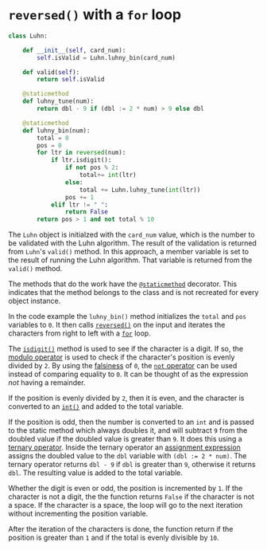 # `reversed()` with a `for` loop

```python
class Luhn:

    def __init__(self, card_num):
        self.isValid = Luhn.luhny_bin(card_num)

    def valid(self):
        return self.isValid

    @staticmethod
    def luhny_tune(num):
        return dbl - 9 if (dbl := 2 * num) > 9 else dbl

    @staticmethod
    def luhny_bin(num):
        total = 0
        pos = 0
        for ltr in reversed(num):
            if ltr.isdigit():
                if not pos % 2:
                    total+= int(ltr)
                else:
                    total += Luhn.luhny_tune(int(ltr))
                pos += 1
            elif ltr != " ":
                return False
        return pos > 1 and not total % 10

```

The `Luhn` object is initialzed with the `card_num` value, which is the number to be validated with the Luhn algorithm.
The result of the validation is returned from `Luhn`'s `valid()` method.
In this approach, a member variable is set to the result of running the Luhn algorithm.
That variable is returned from the `valid()` method.

The methods that do the work have the [`@staticmethod`][static-method] decorator.
This indicates that the method belongs to the class and is not recreated for every object instance.

In the code example the `luhny_bin()` method initializes the `total` and `pos` variables to `0`.
It then calls [`reversed()`][reversed] on the input and iterates the characters from right to left with a [`for`][for] loop.

The [`isdigit()`][isdigit] method is used to see if the character is a digit.
If so, the [modulo operator][modulo-operator] is used to check if the character's position is evenly divided by `2`.
By using the [falsiness][falsiness] of `0`, the [`not` operator][not-operator] can be used instead of comparing equality to `0`.
It can be thought of as the expression _not_ having a remainder.

If the position is evenly divided by `2`, then it is even, and the character is converted to an [`int()`][int] and added to the total variable.

If the position is odd, then the number is converted to an `int` and is passed to the static method which always doubles it,
and will subtract `9` from the doubled value if the doubled value is greater than `9`.
It does this using a [ternary operator][ternary-operator].
Inside the ternary operator an [assignment expression][assignment-expression] assigns the doubled value to the `dbl` variable with `(dbl := 2 * num)`.
The ternary operator returns `dbl - 9` if `dbl` is greater than `9`, otherwise it returns `dbl`.
The resulting value is added to the total variable.

Whether the digit is even or odd, the position is incremented by `1`.
If the character is not a digit, the the function returns `False` if the character is not a space.
If the character is a space, the loop will go to the next iteration without incrementing the position variable.

After the iteration of the characters is done, the function return if the position is greater than `1` and if the total is evenly divisible by `10`.

[static-method]: https://docs.python.org/3/library/functions.html?#staticmethod
[reversed]: https://docs.python.org/3/library/functions.html?#reversed
[for]: https://docs.python.org/3/tutorial/controlflow.html#for-statements
[isdigit]: https://docs.python.org/3/library/stdtypes.html?#str.isdigit
[modulo-operator]: https://realpython.com/python-modulo-operator/
[falsiness]: https://www.pythontutorial.net/python-basics/python-boolean/
[not-operator]: https://realpython.com/python-not-operator/
[int]: https://docs.python.org/3/library/functions.html?#int
[ternary-operator]: https://www.pythontutorial.net/python-basics/python-ternary-operator/
[assignment-expression]: https://peps.python.org/pep-0572/
